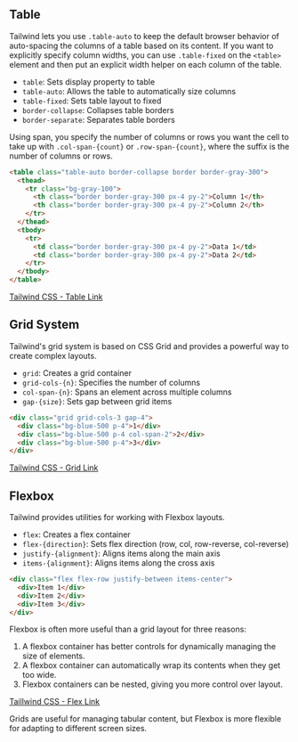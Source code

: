 ## Table

Tailwind lets you use `.table-auto` to keep the default browser behavior of auto-spacing the columns of a table based on its content. If you want to explicitly specify column widths, you can use `.table-fixed` on the `<table>` element and then put an explicit width helper on each column of the table.

- `table`: Sets display property to table
- `table-auto`: Allows the table to automatically size columns
- `table-fixed`: Sets table layout to fixed
- `border-collapse`: Collapses table borders
- `border-separate`: Separates table borders

Using span, you specify the number of columns or rows you want the cell to take up with `.col-span-{count}` or `.row-span-{count}`, where the suffix is the number of columns or rows.

```html
<table class="table-auto border-collapse border border-gray-300">
  <thead>
    <tr class="bg-gray-100">
      <th class="border border-gray-300 px-4 py-2">Column 1</th>
      <th class="border border-gray-300 px-4 py-2">Column 2</th>
    </tr>
  </thead>
  <tbody>
    <tr>
      <td class="border border-gray-300 px-4 py-2">Data 1</td>
      <td class="border border-gray-300 px-4 py-2">Data 2</td>
    </tr>
  </tbody>
</table>
```
[Tailwind CSS - Table Link](https://tailwindcss.com/docs/border-collapse)

## Grid System

Tailwind's grid system is based on CSS Grid and provides a powerful way to create complex layouts.

- `grid`: Creates a grid container
- `grid-cols-{n}`: Specifies the number of columns
- `col-span-{n}`: Spans an element across multiple columns
- `gap-{size}`: Sets gap between grid items

```html
<div class="grid grid-cols-3 gap-4">
  <div class="bg-blue-500 p-4">1</div>
  <div class="bg-blue-500 p-4 col-span-2">2</div>
  <div class="bg-blue-500 p-4">3</div>
</div>
```
[Tailwind CSS - Grid Link](https://tailwindcss.com/docs/grid-template-columns)

## Flexbox

Tailwind provides utilities for working with Flexbox layouts.

- `flex`: Creates a flex container
- `flex-{direction}`: Sets flex direction (row, col, row-reverse, col-reverse)
- `justify-{alignment}`: Aligns items along the main axis
- `items-{alignment}`: Aligns items along the cross axis

```html
<div class="flex flex-row justify-between items-center">
  <div>Item 1</div>
  <div>Item 2</div>
  <div>Item 3</div>
</div>
```

Flexbox is often more useful than a grid layout for three reasons:
1. A flexbox container has better controls for dynamically managing the size of elements.
2. A flexbox container can automatically wrap its contents when they get too wide.
3. Flexbox containers can be nested, giving you more control over layout.

[Taillwind CSS - Flex Link](https://tailwindcss.com/docs/flex-basis)

Grids are useful for managing tabular content, but Flexbox is more flexible for adapting to different screen sizes.
